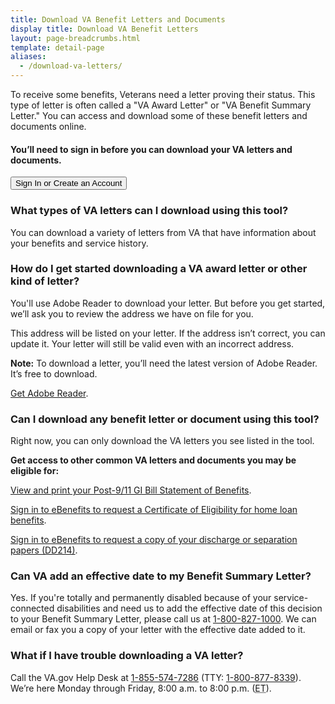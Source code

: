 ```yaml
---
title: Download VA Benefit Letters and Documents
display title: Download VA Benefit Letters
layout: page-breadcrumbs.html
template: detail-page
aliases:
  - /download-va-letters/
---
```


<div id='main'>
<div class="row" markdown="1">

<div class='va-introtext'>
To receive some benefits, Veterans need a letter proving their status. This type of letter is often called a "VA Award Letter" or "VA Benefit Summary Letter." You can access and download some of these benefit letters and documents online.
</div>

<div class="va-sign-in-alert usa-alert usa-alert-info">
  <div class="usa-alert-body">
    <h4 class="usa-alert-heading">You’ll need to sign in before you can download your VA letters and documents.</h4>
    <p class="usa-alert-text">
      <button class="usa-button-primary">Sign In or Create an Account</button>
    </p>
  </div>
</div>

<section>

### What types of VA letters can I download using this tool?

You can download a variety of letters from VA that have information about your benefits and service history.

</section>

### How do I get started downloading a VA award letter or other kind of letter?

You'll use Adobe Reader to download your letter. But before you get started, we’ll ask you to review the address we have on file for you.

This address will be listed on your letter. If the address isn’t correct, you can update it. Your letter will still be valid even with an incorrect address.

**Note:** To download a letter, you’ll need the latest version of Adobe Reader. It’s free to download.

[Get Adobe Reader](https://get.adobe.com/reader/).

</section>
<section>

### Can I download any benefit letter or document using this tool?

Right now, you can only download the VA letters you see listed in the tool.

**Get access to other common VA letters and documents you may be eligible for:**

[View and print your Post-9/11 GI Bill Statement of Benefits](/education/check-post-9-11-gi-bill-benefit-status).

[Sign in to eBenefits to request a Certificate of Eligibility for home loan benefits](https://eauth.va.gov/ebenefits/coe).

[Sign in to eBenefits to request a copy of your discharge or separation papers (DD214)](https://eauth.va.gov/ebenefits/DPRIS).

</section>
<section>

### Can VA add an effective date to my Benefit Summary Letter?

Yes. If you're totally and permanently disabled because of your service-connected disabilities and need us to add the effective date of this decision to your Benefit Summary Letter, please call us at <a href="tel:+18008271000">1-800-827-1000</a>. We can email or fax you a copy of your letter with the effective date added to it.
</section>

<section>

### What if I have trouble downloading a VA letter?

Call the VA.gov Help Desk at <a href="tel:+18555747286">1-855-574-7286</a> (TTY: <a href="tel:+18008778339">1-800-877-8339</a>).
We’re here Monday through Friday, 8:00 a.m. to 8:00 p.m. (<abbr title="eastern time">ET</abbr>).

</section>
</div>
</div>
<br>
<br>
<br>